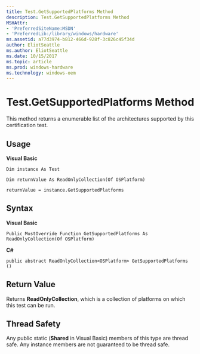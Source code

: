 ```yaml
---
title: Test.GetSupportedPlatforms Method
description: Test.GetSupportedPlatforms Method
MSHAttr:
- 'PreferredSiteName:MSDN'
- 'PreferredLib:/library/windows/hardware'
ms.assetid: a77d3974-b812-466d-928f-3c826c45f34d
author: EliotSeattle
ms.author: EliotSeattle
ms.date: 10/15/2017
ms.topic: article
ms.prod: windows-hardware
ms.technology: windows-oem
---
```


# Test.GetSupportedPlatforms Method


This method returns a enumerable list of the architectures supported by this certification test.

## <span id="Usage"></span><span id="usage"></span><span id="USAGE"></span>Usage


**Visual Basic**

`Dim instance As Test`

`Dim returnValue As ReadOnlyCollection(Of OSPlatform)`

`returnValue = instance.GetSupportedPlatforms`

## <span id="Syntax"></span><span id="syntax"></span><span id="SYNTAX"></span>Syntax


**Visual Basic**

`Public MustOverride Function GetSupportedPlatforms As ReadOnlyCollection(Of OSPlatform)`

**C#**

`public abstract ReadOnlyCollection<OSPlatform> GetSupportedPlatforms ()`

## <span id="Return_Value"></span><span id="return_value"></span><span id="RETURN_VALUE"></span>Return Value


Returns **ReadOnlyCollection**, which is a collection of platforms on which this test can be run.

## <span id="Thread_Safety"></span><span id="thread_safety"></span><span id="THREAD_SAFETY"></span>Thread Safety


Any public static (**Shared** in Visual Basic) members of this type are thread safe. Any instance members are not guaranteed to be thread safe.

 

 






